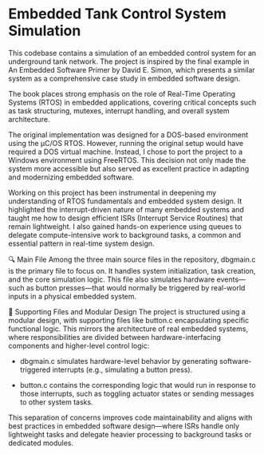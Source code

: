 # Embedded Tank Control System Simulation
This codebase contains a simulation of an embedded control system for an underground tank network. The project is inspired by the final example in An Embedded Software Primer by David E. Simon, which presents a similar system as a comprehensive case study in embedded software design.

The book places strong emphasis on the role of Real-Time Operating Systems (RTOS) in embedded applications, covering critical concepts such as task structuring, mutexes, interrupt handling, and overall system architecture.

The original implementation was designed for a DOS-based environment using the µC/OS RTOS. However, running the original setup would have required a DOS virtual machine. Instead, I chose to port the project to a Windows environment using FreeRTOS. This decision not only made the system more accessible but also served as excellent practice in adapting and modernizing embedded software.

Working on this project has been instrumental in deepening my understanding of RTOS fundamentals and embedded system design. It highlighted the interrupt-driven nature of many embedded systems and taught me how to design efficient ISRs (Interrupt Service Routines) that remain lightweight. I also gained hands-on experience using queues to delegate compute-intensive work to background tasks, a common and essential pattern in real-time system design.

🔍 Main File
Among the three main source files in the repository, dbgmain.c is the primary file to focus on. It handles system initialization, task creation, and the core simulation logic. This file also simulates hardware events—such as button presses—that would normally be triggered by real-world inputs in a physical embedded system.

🧩 Supporting Files and Modular Design
The project is structured using a modular design, with supporting files like button.c encapsulating specific functional logic. This mirrors the architecture of real embedded systems, where responsibilities are divided between hardware-interfacing components and higher-level control logic:

* dbgmain.c simulates hardware-level behavior by generating software-triggered interrupts (e.g., simulating a button press).

* button.c contains the corresponding logic that would run in response to those interrupts, such as toggling actuator states or sending messages to other system tasks.

This separation of concerns improves code maintainability and aligns with best practices in embedded software design—where ISRs handle only lightweight tasks and delegate heavier processing to background tasks or dedicated modules.
